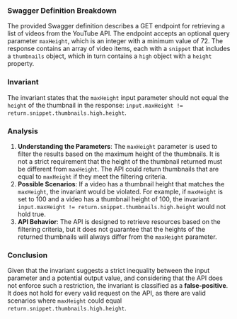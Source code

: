 ### Swagger Definition Breakdown
The provided Swagger definition describes a GET endpoint for retrieving a list of videos from the YouTube API. The endpoint accepts an optional query parameter `maxHeight`, which is an integer with a minimum value of 72. The response contains an array of video items, each with a `snippet` that includes a `thumbnails` object, which in turn contains a `high` object with a `height` property.

### Invariant
The invariant states that the `maxHeight` input parameter should not equal the `height` of the thumbnail in the response: `input.maxHeight != return.snippet.thumbnails.high.height`.

### Analysis
1. **Understanding the Parameters**: The `maxHeight` parameter is used to filter the results based on the maximum height of the thumbnails. It is not a strict requirement that the height of the thumbnail returned must be different from `maxHeight`. The API could return thumbnails that are equal to `maxHeight` if they meet the filtering criteria.
2. **Possible Scenarios**: If a video has a thumbnail height that matches the `maxHeight`, the invariant would be violated. For example, if `maxHeight` is set to 100 and a video has a thumbnail height of 100, the invariant `input.maxHeight != return.snippet.thumbnails.high.height` would not hold true.
3. **API Behavior**: The API is designed to retrieve resources based on the filtering criteria, but it does not guarantee that the heights of the returned thumbnails will always differ from the `maxHeight` parameter.

### Conclusion
Given that the invariant suggests a strict inequality between the input parameter and a potential output value, and considering that the API does not enforce such a restriction, the invariant is classified as a **false-positive**. It does not hold for every valid request on the API, as there are valid scenarios where `maxHeight` could equal `return.snippet.thumbnails.high.height`.

